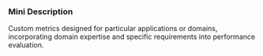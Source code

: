 ### Mini Description

Custom metrics designed for particular applications or domains, incorporating domain expertise and specific requirements into performance evaluation.
